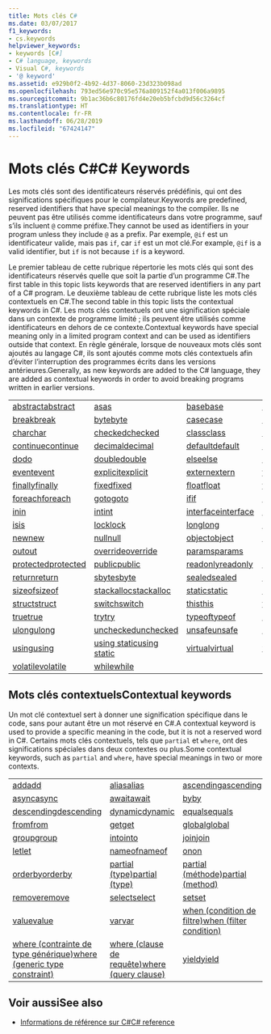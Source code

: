 ```yaml
---
title: Mots clés C#
ms.date: 03/07/2017
f1_keywords:
- cs.keywords
helpviewer_keywords:
- keywords [C#]
- C# language, keywords
- Visual C#, keywords
- '@ keyword'
ms.assetid: e929b0f2-4b92-4d37-8060-23d323b098ad
ms.openlocfilehash: 793ed56e970c95e576a809152f4a013f006a9895
ms.sourcegitcommit: 9b1ac36b6c80176fd4e20eb5bfcbd9d56c3264cf
ms.translationtype: HT
ms.contentlocale: fr-FR
ms.lasthandoff: 06/28/2019
ms.locfileid: "67424147"
---
```

# <a name="c-keywords"></a><span data-ttu-id="17095-102">Mots clés C#</span><span class="sxs-lookup"><span data-stu-id="17095-102">C# Keywords</span></span>

<span data-ttu-id="17095-103">Les mots clés sont des identificateurs réservés prédéfinis, qui ont des significations spécifiques pour le compilateur.</span><span class="sxs-lookup"><span data-stu-id="17095-103">Keywords are predefined, reserved identifiers that have special meanings to the compiler.</span></span> <span data-ttu-id="17095-104">Ils ne peuvent pas être utilisés comme identificateurs dans votre programme, sauf s’ils incluent `@` comme préfixe.</span><span class="sxs-lookup"><span data-stu-id="17095-104">They cannot be used as identifiers in your program unless they include `@` as a prefix.</span></span> <span data-ttu-id="17095-105">Par exemple, `@if` est un identificateur valide, mais pas `if`, car `if` est un mot clé.</span><span class="sxs-lookup"><span data-stu-id="17095-105">For example, `@if` is a valid identifier, but `if` is not because `if` is a keyword.</span></span>  
  
 <span data-ttu-id="17095-106">Le premier tableau de cette rubrique répertorie les mots clés qui sont des identificateurs réservés quelle que soit la partie d’un programme C#.</span><span class="sxs-lookup"><span data-stu-id="17095-106">The first table in this topic lists keywords that are reserved identifiers in any part of a C# program.</span></span> <span data-ttu-id="17095-107">Le deuxième tableau de cette rubrique liste les mots clés contextuels en C#.</span><span class="sxs-lookup"><span data-stu-id="17095-107">The second table in this topic lists the contextual keywords in C#.</span></span> <span data-ttu-id="17095-108">Les mots clés contextuels ont une signification spéciale dans un contexte de programme limité ; ils peuvent être utilisés comme identificateurs en dehors de ce contexte.</span><span class="sxs-lookup"><span data-stu-id="17095-108">Contextual keywords have special meaning only in a limited program context and can be used as identifiers outside that context.</span></span> <span data-ttu-id="17095-109">En règle générale, lorsque de nouveaux mots clés sont ajoutés au langage C#, ils sont ajoutés comme mots clés contextuels afin d’éviter l’interruption des programmes écrits dans les versions antérieures.</span><span class="sxs-lookup"><span data-stu-id="17095-109">Generally, as new keywords are added to the C# language, they are added as contextual keywords in order to avoid breaking programs written in earlier versions.</span></span>  
  
|||||  
|---|---|---|---|  
|[<span data-ttu-id="17095-110">abstract</span><span class="sxs-lookup"><span data-stu-id="17095-110">abstract</span></span>](abstract.md)|[<span data-ttu-id="17095-111">as</span><span class="sxs-lookup"><span data-stu-id="17095-111">as</span></span>](../operators/type-testing-and-conversion-operators.md#as-operator)|[<span data-ttu-id="17095-112">base</span><span class="sxs-lookup"><span data-stu-id="17095-112">base</span></span>](base.md)|[<span data-ttu-id="17095-113">bool</span><span class="sxs-lookup"><span data-stu-id="17095-113">bool</span></span>](bool.md)|  
|[<span data-ttu-id="17095-114">break</span><span class="sxs-lookup"><span data-stu-id="17095-114">break</span></span>](break.md)|[<span data-ttu-id="17095-115">byte</span><span class="sxs-lookup"><span data-stu-id="17095-115">byte</span></span>](../builtin-types/integral-numeric-types.md)|[<span data-ttu-id="17095-116">case</span><span class="sxs-lookup"><span data-stu-id="17095-116">case</span></span>](switch.md)|[<span data-ttu-id="17095-117">catch</span><span class="sxs-lookup"><span data-stu-id="17095-117">catch</span></span>](try-catch.md)|  
|[<span data-ttu-id="17095-118">char</span><span class="sxs-lookup"><span data-stu-id="17095-118">char</span></span>](char.md)|[<span data-ttu-id="17095-119">checked</span><span class="sxs-lookup"><span data-stu-id="17095-119">checked</span></span>](checked.md)|[<span data-ttu-id="17095-120">class</span><span class="sxs-lookup"><span data-stu-id="17095-120">class</span></span>](class.md)|[<span data-ttu-id="17095-121">const</span><span class="sxs-lookup"><span data-stu-id="17095-121">const</span></span>](const.md)|  
|[<span data-ttu-id="17095-122">continue</span><span class="sxs-lookup"><span data-stu-id="17095-122">continue</span></span>](continue.md)|[<span data-ttu-id="17095-123">decimal</span><span class="sxs-lookup"><span data-stu-id="17095-123">decimal</span></span>](decimal.md)|[<span data-ttu-id="17095-124">default</span><span class="sxs-lookup"><span data-stu-id="17095-124">default</span></span>](default.md)|[<span data-ttu-id="17095-125">delegate</span><span class="sxs-lookup"><span data-stu-id="17095-125">delegate</span></span>](delegate.md)|  
|[<span data-ttu-id="17095-126">do</span><span class="sxs-lookup"><span data-stu-id="17095-126">do</span></span>](do.md)|[<span data-ttu-id="17095-127">double</span><span class="sxs-lookup"><span data-stu-id="17095-127">double</span></span>](double.md)|[<span data-ttu-id="17095-128">else</span><span class="sxs-lookup"><span data-stu-id="17095-128">else</span></span>](if-else.md)|[<span data-ttu-id="17095-129">enum</span><span class="sxs-lookup"><span data-stu-id="17095-129">enum</span></span>](enum.md)|  
|[<span data-ttu-id="17095-130">event</span><span class="sxs-lookup"><span data-stu-id="17095-130">event</span></span>](event.md)|[<span data-ttu-id="17095-131">explicit</span><span class="sxs-lookup"><span data-stu-id="17095-131">explicit</span></span>](explicit.md)|[<span data-ttu-id="17095-132">extern</span><span class="sxs-lookup"><span data-stu-id="17095-132">extern</span></span>](extern.md)|[<span data-ttu-id="17095-133">false</span><span class="sxs-lookup"><span data-stu-id="17095-133">false</span></span>](false-literal.md)|  
|[<span data-ttu-id="17095-134">finally</span><span class="sxs-lookup"><span data-stu-id="17095-134">finally</span></span>](try-finally.md)|[<span data-ttu-id="17095-135">fixed</span><span class="sxs-lookup"><span data-stu-id="17095-135">fixed</span></span>](fixed-statement.md)|[<span data-ttu-id="17095-136">float</span><span class="sxs-lookup"><span data-stu-id="17095-136">float</span></span>](float.md)|[<span data-ttu-id="17095-137">for</span><span class="sxs-lookup"><span data-stu-id="17095-137">for</span></span>](for.md)|  
|[<span data-ttu-id="17095-138">foreach</span><span class="sxs-lookup"><span data-stu-id="17095-138">foreach</span></span>](foreach-in.md)|[<span data-ttu-id="17095-139">goto</span><span class="sxs-lookup"><span data-stu-id="17095-139">goto</span></span>](goto.md)|[<span data-ttu-id="17095-140">if</span><span class="sxs-lookup"><span data-stu-id="17095-140">if</span></span>](if-else.md)|[<span data-ttu-id="17095-141">implicit</span><span class="sxs-lookup"><span data-stu-id="17095-141">implicit</span></span>](implicit.md)|  
|[<span data-ttu-id="17095-142">in</span><span class="sxs-lookup"><span data-stu-id="17095-142">in</span></span>](in.md)|[<span data-ttu-id="17095-143">int</span><span class="sxs-lookup"><span data-stu-id="17095-143">int</span></span>](../builtin-types/integral-numeric-types.md)|[<span data-ttu-id="17095-144">interface</span><span class="sxs-lookup"><span data-stu-id="17095-144">interface</span></span>](interface.md)|[<span data-ttu-id="17095-145">internal</span><span class="sxs-lookup"><span data-stu-id="17095-145">internal</span></span>](internal.md)|
|[<span data-ttu-id="17095-146">is</span><span class="sxs-lookup"><span data-stu-id="17095-146">is</span></span>](is.md)|[<span data-ttu-id="17095-147">lock</span><span class="sxs-lookup"><span data-stu-id="17095-147">lock</span></span>](lock-statement.md)|[<span data-ttu-id="17095-148">long</span><span class="sxs-lookup"><span data-stu-id="17095-148">long</span></span>](../builtin-types/integral-numeric-types.md)|[<span data-ttu-id="17095-149">namespace</span><span class="sxs-lookup"><span data-stu-id="17095-149">namespace</span></span>](namespace.md)|
|[<span data-ttu-id="17095-150">new</span><span class="sxs-lookup"><span data-stu-id="17095-150">new</span></span>](../operators/new-operator.md)|[<span data-ttu-id="17095-151">null</span><span class="sxs-lookup"><span data-stu-id="17095-151">null</span></span>](null.md)|[<span data-ttu-id="17095-152">object</span><span class="sxs-lookup"><span data-stu-id="17095-152">object</span></span>](object.md)|[<span data-ttu-id="17095-153">operator</span><span class="sxs-lookup"><span data-stu-id="17095-153">operator</span></span>](operator.md)|
|[<span data-ttu-id="17095-154">out</span><span class="sxs-lookup"><span data-stu-id="17095-154">out</span></span>](out.md)|[<span data-ttu-id="17095-155">override</span><span class="sxs-lookup"><span data-stu-id="17095-155">override</span></span>](override.md)|[<span data-ttu-id="17095-156">params</span><span class="sxs-lookup"><span data-stu-id="17095-156">params</span></span>](params.md)|[<span data-ttu-id="17095-157">private</span><span class="sxs-lookup"><span data-stu-id="17095-157">private</span></span>](private.md)|
|[<span data-ttu-id="17095-158">protected</span><span class="sxs-lookup"><span data-stu-id="17095-158">protected</span></span>](protected.md)|[<span data-ttu-id="17095-159">public</span><span class="sxs-lookup"><span data-stu-id="17095-159">public</span></span>](public.md)|[<span data-ttu-id="17095-160">readonly</span><span class="sxs-lookup"><span data-stu-id="17095-160">readonly</span></span>](readonly.md)|[<span data-ttu-id="17095-161">ref</span><span class="sxs-lookup"><span data-stu-id="17095-161">ref</span></span>](ref.md)|
|[<span data-ttu-id="17095-162">return</span><span class="sxs-lookup"><span data-stu-id="17095-162">return</span></span>](return.md)|[<span data-ttu-id="17095-163">sbyte</span><span class="sxs-lookup"><span data-stu-id="17095-163">sbyte</span></span>](../builtin-types/integral-numeric-types.md)|[<span data-ttu-id="17095-164">sealed</span><span class="sxs-lookup"><span data-stu-id="17095-164">sealed</span></span>](sealed.md)|[<span data-ttu-id="17095-165">short</span><span class="sxs-lookup"><span data-stu-id="17095-165">short</span></span>](../builtin-types/integral-numeric-types.md)||
[<span data-ttu-id="17095-166">sizeof</span><span class="sxs-lookup"><span data-stu-id="17095-166">sizeof</span></span>](sizeof.md)|[<span data-ttu-id="17095-167">stackalloc</span><span class="sxs-lookup"><span data-stu-id="17095-167">stackalloc</span></span>](../operators/stackalloc.md)|[<span data-ttu-id="17095-168">static</span><span class="sxs-lookup"><span data-stu-id="17095-168">static</span></span>](static.md)|[<span data-ttu-id="17095-169">string</span><span class="sxs-lookup"><span data-stu-id="17095-169">string</span></span>](string.md)|
|[<span data-ttu-id="17095-170">struct</span><span class="sxs-lookup"><span data-stu-id="17095-170">struct</span></span>](struct.md)|[<span data-ttu-id="17095-171">switch</span><span class="sxs-lookup"><span data-stu-id="17095-171">switch</span></span>](switch.md)|[<span data-ttu-id="17095-172">this</span><span class="sxs-lookup"><span data-stu-id="17095-172">this</span></span>](this.md)|[<span data-ttu-id="17095-173">throw</span><span class="sxs-lookup"><span data-stu-id="17095-173">throw</span></span>](throw.md)|
|[<span data-ttu-id="17095-174">true</span><span class="sxs-lookup"><span data-stu-id="17095-174">true</span></span>](true-literal.md)|[<span data-ttu-id="17095-175">try</span><span class="sxs-lookup"><span data-stu-id="17095-175">try</span></span>](try-catch.md)|[<span data-ttu-id="17095-176">typeof</span><span class="sxs-lookup"><span data-stu-id="17095-176">typeof</span></span>](../operators/type-testing-and-conversion-operators.md#typeof-operator)|[<span data-ttu-id="17095-177">uint</span><span class="sxs-lookup"><span data-stu-id="17095-177">uint</span></span>](../builtin-types/integral-numeric-types.md)|
|[<span data-ttu-id="17095-178">ulong</span><span class="sxs-lookup"><span data-stu-id="17095-178">ulong</span></span>](../builtin-types/integral-numeric-types.md)|[<span data-ttu-id="17095-179">unchecked</span><span class="sxs-lookup"><span data-stu-id="17095-179">unchecked</span></span>](unchecked.md)|[<span data-ttu-id="17095-180">unsafe</span><span class="sxs-lookup"><span data-stu-id="17095-180">unsafe</span></span>](unsafe.md)|[<span data-ttu-id="17095-181">ushort</span><span class="sxs-lookup"><span data-stu-id="17095-181">ushort</span></span>](../builtin-types/integral-numeric-types.md)|
|[<span data-ttu-id="17095-182">using</span><span class="sxs-lookup"><span data-stu-id="17095-182">using</span></span>](using.md)|[<span data-ttu-id="17095-183">using static</span><span class="sxs-lookup"><span data-stu-id="17095-183">using static</span></span>](using-static.md)|[<span data-ttu-id="17095-184">virtual</span><span class="sxs-lookup"><span data-stu-id="17095-184">virtual</span></span>](virtual.md)|[<span data-ttu-id="17095-185">void</span><span class="sxs-lookup"><span data-stu-id="17095-185">void</span></span>](void.md)|
|[<span data-ttu-id="17095-186">volatile</span><span class="sxs-lookup"><span data-stu-id="17095-186">volatile</span></span>](volatile.md)|[<span data-ttu-id="17095-187">while</span><span class="sxs-lookup"><span data-stu-id="17095-187">while</span></span>](while.md)|

## <a name="contextual-keywords"></a><span data-ttu-id="17095-188">Mots clés contextuels</span><span class="sxs-lookup"><span data-stu-id="17095-188">Contextual keywords</span></span>

 <span data-ttu-id="17095-189">Un mot clé contextuel sert à donner une signification spécifique dans le code, sans pour autant être un mot réservé en C#.</span><span class="sxs-lookup"><span data-stu-id="17095-189">A contextual keyword is used to provide a specific meaning in the code, but it is not a reserved word in C#.</span></span> <span data-ttu-id="17095-190">Certains mots clés contextuels, tels que `partial` et `where`, ont des significations spéciales dans deux contextes ou plus.</span><span class="sxs-lookup"><span data-stu-id="17095-190">Some contextual keywords, such as `partial` and `where`, have special meanings in two or more contexts.</span></span>  
  
||||  
|---|---|---|  
|[<span data-ttu-id="17095-191">add</span><span class="sxs-lookup"><span data-stu-id="17095-191">add</span></span>](add.md)|[<span data-ttu-id="17095-192">alias</span><span class="sxs-lookup"><span data-stu-id="17095-192">alias</span></span>](extern-alias.md)|[<span data-ttu-id="17095-193">ascending</span><span class="sxs-lookup"><span data-stu-id="17095-193">ascending</span></span>](ascending.md)|
|[<span data-ttu-id="17095-194">async</span><span class="sxs-lookup"><span data-stu-id="17095-194">async</span></span>](async.md)|[<span data-ttu-id="17095-195">await</span><span class="sxs-lookup"><span data-stu-id="17095-195">await</span></span>](await.md)|[<span data-ttu-id="17095-196">by</span><span class="sxs-lookup"><span data-stu-id="17095-196">by</span></span>](by.md)|
|[<span data-ttu-id="17095-197">descending</span><span class="sxs-lookup"><span data-stu-id="17095-197">descending</span></span>](descending.md)|[<span data-ttu-id="17095-198">dynamic</span><span class="sxs-lookup"><span data-stu-id="17095-198">dynamic</span></span>](dynamic.md)|[<span data-ttu-id="17095-199">equals</span><span class="sxs-lookup"><span data-stu-id="17095-199">equals</span></span>](equals.md)|
|[<span data-ttu-id="17095-200">from</span><span class="sxs-lookup"><span data-stu-id="17095-200">from</span></span>](from-clause.md)|[<span data-ttu-id="17095-201">get</span><span class="sxs-lookup"><span data-stu-id="17095-201">get</span></span>](get.md)|[<span data-ttu-id="17095-202">global</span><span class="sxs-lookup"><span data-stu-id="17095-202">global</span></span>](global.md)|
|[<span data-ttu-id="17095-203">group</span><span class="sxs-lookup"><span data-stu-id="17095-203">group</span></span>](group-clause.md)|[<span data-ttu-id="17095-204">into</span><span class="sxs-lookup"><span data-stu-id="17095-204">into</span></span>](into.md)|[<span data-ttu-id="17095-205">join</span><span class="sxs-lookup"><span data-stu-id="17095-205">join</span></span>](join-clause.md)|
|[<span data-ttu-id="17095-206">let</span><span class="sxs-lookup"><span data-stu-id="17095-206">let</span></span>](let-clause.md)|[<span data-ttu-id="17095-207">nameof</span><span class="sxs-lookup"><span data-stu-id="17095-207">nameof</span></span>](nameof.md)|[<span data-ttu-id="17095-208">on</span><span class="sxs-lookup"><span data-stu-id="17095-208">on</span></span>](on.md)|
|[<span data-ttu-id="17095-209">orderby</span><span class="sxs-lookup"><span data-stu-id="17095-209">orderby</span></span>](orderby-clause.md)|[<span data-ttu-id="17095-210">partial (type)</span><span class="sxs-lookup"><span data-stu-id="17095-210">partial (type)</span></span>](partial-type.md)|[<span data-ttu-id="17095-211">partial (méthode)</span><span class="sxs-lookup"><span data-stu-id="17095-211">partial (method)</span></span>](partial-method.md)|
|[<span data-ttu-id="17095-212">remove</span><span class="sxs-lookup"><span data-stu-id="17095-212">remove</span></span>](remove.md)|[<span data-ttu-id="17095-213">select</span><span class="sxs-lookup"><span data-stu-id="17095-213">select</span></span>](select-clause.md)|[<span data-ttu-id="17095-214">set</span><span class="sxs-lookup"><span data-stu-id="17095-214">set</span></span>](set.md)|
|[<span data-ttu-id="17095-215">value</span><span class="sxs-lookup"><span data-stu-id="17095-215">value</span></span>](value.md)|[<span data-ttu-id="17095-216">var</span><span class="sxs-lookup"><span data-stu-id="17095-216">var</span></span>](var.md)|[<span data-ttu-id="17095-217">when (condition de filtre)</span><span class="sxs-lookup"><span data-stu-id="17095-217">when (filter condition)</span></span>](when.md)|
|[<span data-ttu-id="17095-218">where (contrainte de type générique)</span><span class="sxs-lookup"><span data-stu-id="17095-218">where (generic type constraint)</span></span>](where-generic-type-constraint.md)|[<span data-ttu-id="17095-219">where (clause de requête)</span><span class="sxs-lookup"><span data-stu-id="17095-219">where (query clause)</span></span>](where-clause.md)|[<span data-ttu-id="17095-220">yield</span><span class="sxs-lookup"><span data-stu-id="17095-220">yield</span></span>](yield.md)|
  
## <a name="see-also"></a><span data-ttu-id="17095-221">Voir aussi</span><span class="sxs-lookup"><span data-stu-id="17095-221">See also</span></span>

- [<span data-ttu-id="17095-222">Informations de référence sur C#</span><span class="sxs-lookup"><span data-stu-id="17095-222">C# reference</span></span>](../index.md)

